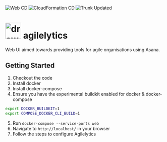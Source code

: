 ![Web CD](https://github.com/Lugana707/app.agilelytics.ca/workflows/Web%20CD/badge.svg)
![CloudFormation CD](https://github.com/Lugana707/app.agilelytics.ca/workflows/CloudFormation%20CD/badge.svg)
![Trunk Updated](https://github.com/Lugana707/app.agilelytics.ca/workflows/Trunk%20Updated/badge.svg)

# [<img src="https://app.agilelytics.ca/static/media/logo.c3abc04e.png" alt="drawing" width="50px" alt="agilelytics"/>](https://app.agilelytics.ca/) agilelytics

Web UI aimed towards providing tools for agile organisations using Asana.

## Getting Started

1. Checkout the code
2. Install docker
3. Install docker-compose
4. Ensure you have the experimental buildkit enabled for docker & docker-compose

```bash
export DOCKER_BUILDKIT=1
export COMPOSE_DOCKER_CLI_BUILD=1
```

5. Run `docker-compose --service-ports web`
6. Navigate to `http://localhost/` in your browser
7. Follow the steps to configure Agilelytics
